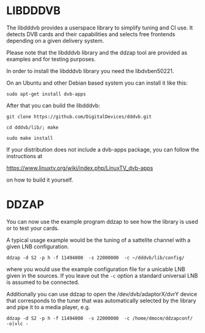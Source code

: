 # LIBDDDVB
The libdddvb provides a userspace library to simplify tuning and
CI use. It detects DVB cards and their capabilities and selects
free frontends depending on a given delivery system.

Please note that the libdddvb library and the ddzap tool are
provided as examples and for testing purposes.


In order to install the libdddvb library you need the libdvben50221.

On an Ubuntu and other Debian based system you can install it like this:

`sudo apt-get install dvb-apps` 

After that you can build the libdddvb:

`git clone https://github.com/DigitalDevices/dddvb.git` 

`cd dddvb/lib/; make` 

`sudo make install` 

If your distribution does not include a dvb-apps package, you can follow the 
instructions at 

https://www.linuxtv.org/wiki/index.php/LinuxTV_dvb-apps

on how to build it yourself.


# DDZAP

You can now use the example program ddzap to see how the library
is used or to test your cards.

A typical usage example would be the tuning of a
sattelite channel with a given LNB configuration.
 
`ddzap -d S2 -p h -f 11494000  -s 22000000  -c ~/dddvb/lib/config/`

where you would use the example configuration file for a unicable LNB
given in the sources. If you leave out the `-c` option a standard universal
LNB is assumed to be connected.

Additionally you can use ddzap to open the /dev/dvb/adaptorX/dvrY device
that corresponds to the tuner that was automatically selected by the library
and pipe it to a media player, e.g.


`ddzap -d S2 -p h -f 11494000  -s 22000000  -c /home/dmocm/ddzapconf/  -o|vlc -` 

